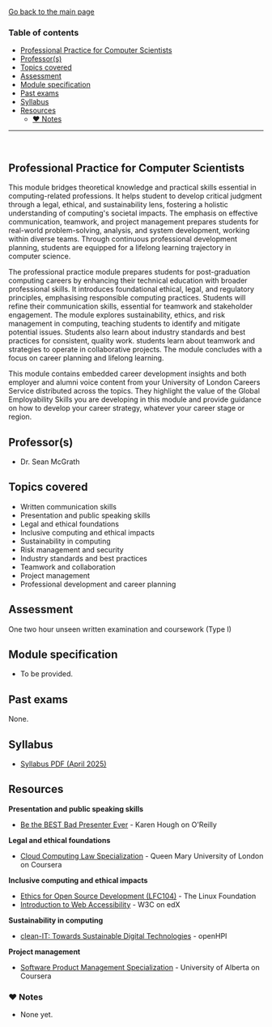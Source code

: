 [Go back to the main page](../../../README.md)

### Table of contents

- [Professional Practice for Computer Scientists](#professional-practice-for-computer-scientists)
- [Professor(s)](#professors)
- [Topics covered](#topics-covered)
- [Assessment](#assessment)
- [Module specification](#module-specification)
- [Past exams](#past-exams)
- [Syllabus](#syllabus)
- [Resources](#resources)
  - [:heart: Notes](#heart-notes)

---

<br />

## Professional Practice for Computer Scientists

This module bridges theoretical knowledge and practical skills essential in computing-related professions. It helps student to develop critical judgment through a legal, ethical, and sustainability lens, fostering a holistic understanding of computing's societal impacts. The emphasis on effective communication, teamwork, and project management prepares students for real-world problem-solving, analysis, and system development, working within diverse teams. Through continuous professional development planning, students are equipped for a lifelong learning trajectory in computer science.  

The professional practice module prepares students for post-graduation computing careers by enhancing their technical education with broader professional skills. It introduces foundational ethical, legal, and regulatory principles, emphasising responsible computing practices. Students will refine their communication skills, essential for teamwork and stakeholder engagement. The module explores sustainability, ethics, and risk management in computing, teaching students to identify and mitigate potential issues. Students also learn about industry standards and best practices for consistent, quality work. students learn about teamwork and strategies to operate in collaborative projects. The module concludes with a focus on career planning and lifelong learning.  

This module contains embedded career development insights and both employer and alumni voice content from your University of London Careers Service distributed across the topics. They highlight the value of the Global Employability Skills you are developing in this module and provide guidance on how to develop your career strategy, whatever your career stage or region.

## Professor(s)

- Dr. Sean McGrath

## Topics covered

- Written communication skills
- Presentation and public speaking skills
- Legal and ethical foundations
- Inclusive computing and ethical impacts
- Sustainability in computing
- Risk management and security
- Industry standards and best practices
- Teamwork and collaboration
- Project management
- Professional development and career planning

## Assessment

One two hour unseen written examination and coursework (Type I)

## Module specification

- To be provided.

## Past exams

None.

## Syllabus

- [Syllabus PDF (April 2025)](https://github.com/world-class/binary-assets/blob/master/modules/syllabi/Syllabus_CM2045_PPCS.md)

## Resources

**Presentation and public speaking skills**
-  [Be the BEST Bad Presenter Ever](https://learning.oreilly.com/course/be-the-best/9781491934234/) - Karen Hough on O'Reilly

**Legal and ethical foundations**
-  [Cloud Computing Law Specialization](https://www.coursera.org/specializations/cloud-computing-law) - Queen Mary University of London on Coursera

**Inclusive computing and ethical impacts**
-  [Ethics for Open Source Development (LFC104)](https://training.linuxfoundation.org/training/ethics-for-open-source-development-lfc104/) - The Linux Foundation
-  [Introduction to Web Accessibility](https://www.edx.org/learn/web-accessibility/the-world-wide-web-consortium-w3c-introduction-to-web-accessibility) - W3C on edX

**Sustainability in computing**
-  [clean-IT: Towards Sustainable Digital Technologies](https://open.hpi.de/courses/cleanit2021) - openHPI

**Project management**
-  [Software Product Management Specialization](https://www.coursera.org/specializations/product-management) - University of Alberta on Coursera

### :heart: Notes

- None yet.
